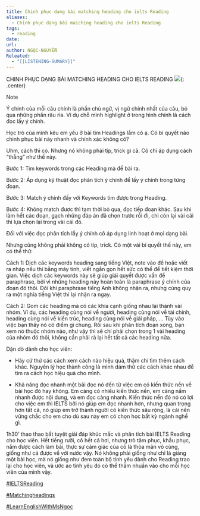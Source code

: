 ```yaml
---
title: Chinh phục dạng bài matching heading cho ielts Reading
aliases:
  - Chinh phục dạng bài maiching heading cho ielts Reading
tags:
  - reading
date: 
url: 
author: NGỌC-NGUYỄN
Releated:
  - "[[LISTENING-SUMARY]]"
---
```


CHINH PHỤC DẠNG BÀI MATCHING HEADING CHO IELTS READING
![](https://i.imgur.com/deKHZ8s.png){: .center}

> [!NOTE] 
> Ý chính của mỗi câu chính là phần chủ ngữ, vị ngữ chính nhất của câu, bỏ qua những phần râu ria. Ví dụ chỗ mình highlight ở trong hình chính là cách đọc lấy ý chính.

Học trò của mình kêu em yếu ở bài tìm Headings lắm cô ạ. Có bí quyết nào chinh phục bài này nhanh và chính xác không cô?

Uhm, cách thì có. Nhưng nó không phải tip, trick gì cả. Cô chỉ áp dụng cách “thẳng” như thế này.

Bước 1: Tìm keywords trong các Heading mà đề bài ra.

Bước 2: Áp dụng kỹ thuật đọc phân tích ý chính để lấy ý chính trong từng đoạn.

Bước 3: Match ý chính đấy với Keywords tìm được trong Heading.

Bước 4: Không match được thì tạm thời bỏ qua, đọc tiếp đoạn khác. Sau khi làm hết các đoạn, gạch những đáp án đã chọn trước rồi đi, chỉ còn lại vài cái thì lựa chọn lại trong vài cái đó.

Đối với việc đọc phân tích lấy ý chính cô áp dụng linh hoạt ở mọi dạng bài.

Nhưng cũng không phải không có tip, trick. Có một vài bí quyết thế này, em có thể thử:

Cách 1: Dịch các keywords heading sang tiếng Việt, note vào đề hoặc viết ra nháp nếu thi bằng máy tính, viết ngắn gọn hết sức có thể để tiết kiệm thời gian. Việc dịch các keywords này sẽ giúp giải quyết được vấn đề paraphrase, bởi vì những heading này hoàn toàn là paraphrase ý chính của đoạn đó thôi. Đôi khi paraphrase tiếng Anh không nhận ra, nhưng cùng quy ra một nghĩa tiếng Việt thì lại nhận ra ngay.

Cách 2: Gom các heading mà có các khía cạnh giống nhau lại thành vài nhóm. Ví dụ, các heading cùng nói về người, heading cùng nói về tài chính, heading cùng nói về kiến trúc, heading cùng nói về giải pháp, … Tùy vào việc bạn thấy nó có điểm gì chung. Rồi sau khi phân tích đoạn xong, bạn xem nó thuộc nhóm nào, như vậy thì sẽ chỉ phải chọn trong 1 vài heading của nhóm đó thôi, không cần phải rà lại hết tất cả các heading nữa.

Dặn dò dành cho học viên:

- Hãy cứ thử các cách xem cách nào hiệu quả, thậm chí tìm thêm cách khác. Nguyên lý học thành công là mình dám thử các cách khác nhau để tìm ra cách học hiệu quả cho mình.
    
- Khả năng đọc nhanh một bài đọc nó đến từ việc em có kiến thức nền về bài học đó hay không. Em càng có nhiều kiến thức nền, em càng nắm nhanh được nội dung, và em đọc càng nhanh. Kiến thức nền đó nó có lợi cho việc em thi IELTS bởi nó giúp em đọc nhanh hơn, nhưng quan trọng hơn tất cả, nó giúp em trở thành người có kiến thức sâu rộng, là cái nền vững chắc cho em cho dù sau này em có chọn học bất kỳ ngành nghề gì.
    

1h30’ thao thao bất tuyệt giải đáp khúc mắc và phân tích bài IELTS Reading cho học viên. Hết tiếng rưỡi, cô hết cả hơi, nhưng trò tâm phục, khẩu phục, nắm được cách làm bài, thực sự cảm giác của cô là thỏa mãn vô cùng, giống như cá được về với nước vậy. Nó không phải giống như chỉ là giảng một bài học, mà nó giống như đem toàn bộ tình yêu dành cho Reading trao lại cho học viên, và ước ao tình yêu đó có thể thấm nhuần vào cho mỗi học viên của mình vậy.

[#IELTSReading](https://www.facebook.com/hashtag/ieltsreading?__eep__=6&__cft__[0]=AZVEorH8y_ZdG97faORAGfUtUd5nRjv0fcvF9DUvXhrCMruWjP-kRg6m_buz1hGftiP1hzMIbgoKmidQZ0AN7KxmjUSs20lfsDM07qTtEIZejCLTItEbYR6L4hk_SJG6Xuz6UUNfCmbpmTXoSQYQBIXJOZvgYgJDECLbfmx23IFsbZ5uEw4Z_fr8L2oSeq5A54A&__tn__=*NK-R)

[#Matchingheadings](https://www.facebook.com/hashtag/matchingheadings?__eep__=6&__cft__[0]=AZVEorH8y_ZdG97faORAGfUtUd5nRjv0fcvF9DUvXhrCMruWjP-kRg6m_buz1hGftiP1hzMIbgoKmidQZ0AN7KxmjUSs20lfsDM07qTtEIZejCLTItEbYR6L4hk_SJG6Xuz6UUNfCmbpmTXoSQYQBIXJOZvgYgJDECLbfmx23IFsbZ5uEw4Z_fr8L2oSeq5A54A&__tn__=*NK-R)

[#LearnEnglishWithMsNgoc](https://www.facebook.com/hashtag/learnenglishwithmsngoc?__eep__=6&__cft__[0]=AZVEorH8y_ZdG97faORAGfUtUd5nRjv0fcvF9DUvXhrCMruWjP-kRg6m_buz1hGftiP1hzMIbgoKmidQZ0AN7KxmjUSs20lfsDM07qTtEIZejCLTItEbYR6L4hk_SJG6Xuz6UUNfCmbpmTXoSQYQBIXJOZvgYgJDECLbfmx23IFsbZ5uEw4Z_fr8L2oSeq5A54A&__tn__=*NK-R)